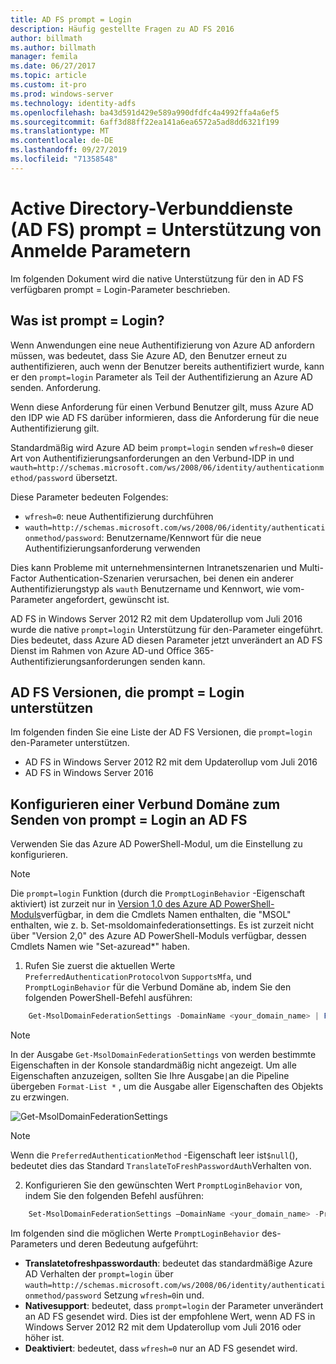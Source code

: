```yaml
---
title: AD FS prompt = Login
description: Häufig gestellte Fragen zu AD FS 2016
author: billmath
ms.author: billmath
manager: femila
ms.date: 06/27/2017
ms.topic: article
ms.custom: it-pro
ms.prod: windows-server
ms.technology: identity-adfs
ms.openlocfilehash: ba43d591d429e589a990dfdfc4a4992ffa4a6ef5
ms.sourcegitcommit: 6aff3d88ff22ea141a6ea6572a5ad8dd6321f199
ms.translationtype: MT
ms.contentlocale: de-DE
ms.lasthandoff: 09/27/2019
ms.locfileid: "71358548"
---
```

# <a name="active-directory-federation-services-promptlogin-parameter-support"></a>Active Directory-Verbunddienste (AD FS) prompt = Unterstützung von Anmelde Parametern

Im folgenden Dokument wird die native Unterstützung für den in AD FS verfügbaren prompt = Login-Parameter beschrieben.

## <a name="what-is-promptlogin"></a>Was ist prompt = Login?

Wenn Anwendungen eine neue Authentifizierung von Azure AD anfordern müssen, was bedeutet, dass Sie Azure AD, den Benutzer erneut zu authentifizieren, auch wenn der Benutzer bereits authentifiziert wurde, kann er den `prompt=login` Parameter als Teil der Authentifizierung an Azure AD senden. Anforderung.

Wenn diese Anforderung für einen Verbund Benutzer gilt, muss Azure AD den IDP wie AD FS darüber informieren, dass die Anforderung für die neue Authentifizierung gilt.

Standardmäßig wird Azure AD beim `prompt=login` senden `wfresh=0` dieser Art von Authentifizierungsanforderungen an den Verbund-IDP in und `wauth=http://schemas.microsoft.com/ws/2008/06/identity/authenticationmethod/password` übersetzt.

Diese Parameter bedeuten Folgendes:

- `wfresh=0`: neue Authentifizierung durchführen
- `wauth=http://schemas.microsoft.com/ws/2008/06/identity/authenticationmethod/password`: Benutzername/Kennwort für die neue Authentifizierungsanforderung verwenden

Dies kann Probleme mit unternehmensinternen Intranetszenarien und Multi-Factor Authentication-Szenarien verursachen, bei denen ein anderer Authentifizierungstyp als `wauth` Benutzername und Kennwort, wie vom-Parameter angefordert, gewünscht ist.  

AD FS in Windows Server 2012 R2 mit dem Updaterollup vom Juli 2016 wurde die native `prompt=login` Unterstützung für den-Parameter eingeführt. Dies bedeutet, dass Azure AD diesen Parameter jetzt unverändert an AD FS Dienst im Rahmen von Azure AD-und Office 365-Authentifizierungsanforderungen senden kann.

## <a name="ad-fs-versions-that-support-promptlogin"></a>AD FS Versionen, die prompt = Login unterstützen

Im folgenden finden Sie eine Liste der AD FS Versionen, die `prompt=login` den-Parameter unterstützen.

- AD FS in Windows Server 2012 R2 mit dem Updaterollup vom Juli 2016
- AD FS in Windows Server 2016

## <a name="how-to-configure-a-federated-domain-to-send-promptlogin-to-ad-fs"></a>Konfigurieren einer Verbund Domäne zum Senden von prompt = Login an AD FS

Verwenden Sie das Azure AD PowerShell-Modul, um die Einstellung zu konfigurieren.

> [!NOTE]
> Die `prompt=login` Funktion (durch die `PromptLoginBehavior` -Eigenschaft aktiviert) ist zurzeit nur in [Version 1,0 des Azure AD PowerShell-Moduls](https://connect.microsoft.com/site1164/Downloads/DownloadDetails.aspx?DownloadID=59185)verfügbar, in dem die Cmdlets Namen enthalten, die "MSOL" enthalten, wie z. b. Set-msoldomainfederationsettings.  Es ist zurzeit nicht über "Version 2,0" des Azure AD PowerShell-Moduls verfügbar, dessen Cmdlets Namen wie "Set-azuread\*" haben.

1. Rufen Sie zuerst die aktuellen Werte `PreferredAuthenticationProtocol`von `SupportsMfa`, und `PromptLoginBehavior` für die Verbund Domäne ab, indem Sie den folgenden PowerShell-Befehl ausführen:

```powershell
    Get-MsolDomainFederationSettings -DomainName <your_domain_name> | Format-List *
```

> [!NOTE]
> In der Ausgabe `Get-MsolDomainFederationSettings` von werden bestimmte Eigenschaften in der Konsole standardmäßig nicht angezeigt. Um alle Eigenschaften anzuzeigen, sollten Sie Ihre Ausgabe`|`an die Pipeline übergeben `Format-List *` , um die Ausgabe aller Eigenschaften des Objekts zu erzwingen.

![Get-MsolDomainFederationSettings](media/AD-FS-Prompt-Login/GetMsol.png)

> [!NOTE]
> Wenn die `PreferredAuthenticationMethod` -Eigenschaft leer ist`$null`(), bedeutet dies das Standard `TranslateToFreshPasswordAuth`Verhalten von.

2. Konfigurieren Sie den gewünschten Wert `PromptLoginBehavior` von, indem Sie den folgenden Befehl ausführen:

```powershell
    Set-MsolDomainFederationSettings –DomainName <your_domain_name> -PreferredAuthenticationProtocol <current_value_from_step1> -SupportsMfa <current_value_from_step1> -PromptLoginBehavior <TranslateToFreshPasswordAuth|NativeSupport|Disabled>
```

Im folgenden sind die möglichen Werte `PromptLoginBehavior` des-Parameters und deren Bedeutung aufgeführt:

- **Translatetofreshpasswordauth**: bedeutet das standardmäßige Azure AD Verhalten der `prompt=login` über `wauth=http://schemas.microsoft.com/ws/2008/06/identity/authenticationmethod/password` Setzung `wfresh=0`in und.
- **Nativesupport**: bedeutet, dass `prompt=login` der Parameter unverändert an AD FS gesendet wird. Dies ist der empfohlene Wert, wenn AD FS in Windows Server 2012 R2 mit dem Updaterollup vom Juli 2016 oder höher ist.
- **Deaktiviert**: bedeutet, dass `wfresh=0` nur an AD FS gesendet wird.
